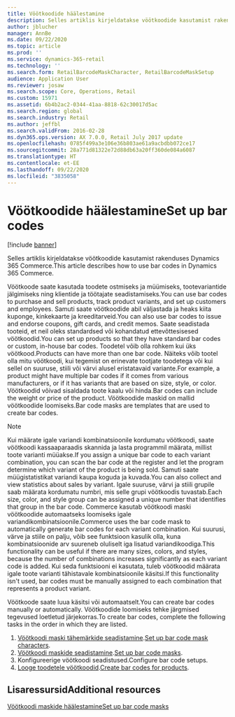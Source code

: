 ```yaml
---
title: Vöötkoodide häälestamine
description: Selles artiklis kirjeldatakse vöötkoodide kasutamist rakenduses Dynamics 365 Commerce.
author: jblucher
manager: AnnBe
ms.date: 09/22/2020
ms.topic: article
ms.prod: ''
ms.service: dynamics-365-retail
ms.technology: ''
ms.search.form: RetailBarcodeMaskCharacter, RetailBarcodeMaskSetup
audience: Application User
ms.reviewer: josaw
ms.search.scope: Core, Operations, Retail
ms.custom: 15971
ms.assetid: 6b4b2ac2-0344-41aa-8818-62c30017d5ac
ms.search.region: global
ms.search.industry: Retail
ms.author: jeffbl
ms.search.validFrom: 2016-02-28
ms.dyn365.ops.version: AX 7.0.0, Retail July 2017 update
ms.openlocfilehash: 0785f499a3e106e36b803ae61a9acbdbb072ce17
ms.sourcegitcommit: 28a771d81322e72d88db63a20ff360de084a6087
ms.translationtype: HT
ms.contentlocale: et-EE
ms.lasthandoff: 09/22/2020
ms.locfileid: "3835058"
---
```

# <a name="set-up-bar-codes"></a><span data-ttu-id="58f67-103">Vöötkoodide häälestamine</span><span class="sxs-lookup"><span data-stu-id="58f67-103">Set up bar codes</span></span>

[!include [banner](includes/banner.md)]

<span data-ttu-id="58f67-104">Selles artiklis kirjeldatakse vöötkoodide kasutamist rakenduses Dynamics 365 Commerce.</span><span class="sxs-lookup"><span data-stu-id="58f67-104">This article describes how to use bar codes in Dynamics 365 Commerce.</span></span>

<span data-ttu-id="58f67-105">Vöötkoode saate kasutada toodete ostmiseks ja müümiseks, tootevariantide jälgimiseks ning klientide ja töötajate seadistamiseks.</span><span class="sxs-lookup"><span data-stu-id="58f67-105">You can use bar codes to purchase and sell products, track product variants, and set up customers and employees.</span></span> <span data-ttu-id="58f67-106">Samuti saate vöötkoodide abil väljastada ja heaks kiita kuponge, kinkekaarte ja kreeditarveid.</span><span class="sxs-lookup"><span data-stu-id="58f67-106">You can also use bar codes to issue and endorse coupons, gift cards, and credit memos.</span></span> <span data-ttu-id="58f67-107">Saate seadistada tooteid, et neil oleks standardsed või kohandatud ettevõttesisesed vöötkoodid.</span><span class="sxs-lookup"><span data-stu-id="58f67-107">You can set up products so that they have standard bar codes or custom, in-house bar codes.</span></span> <span data-ttu-id="58f67-108">Toodetel võib olla rohkem kui üks vöötkood.</span><span class="sxs-lookup"><span data-stu-id="58f67-108">Products can have more than one bar code.</span></span> <span data-ttu-id="58f67-109">Näiteks võib tootel olla mitu vöötkoodi, kui tegemist on erinevate tootjate toodetega või kui sellel on suuruse, stiili või värvi alusel eristatavaid variante.</span><span class="sxs-lookup"><span data-stu-id="58f67-109">For example, a product might have multiple bar codes if it comes from various manufacturers, or if it has variants that are based on size, style, or color.</span></span> <span data-ttu-id="58f67-110">Vöötkoodid võivad sisaldada toote kaalu või hinda.</span><span class="sxs-lookup"><span data-stu-id="58f67-110">Bar codes can include the weight or price of the product.</span></span> <span data-ttu-id="58f67-111">Vöötkoodide maskid on mallid vöötkoodide loomiseks.</span><span class="sxs-lookup"><span data-stu-id="58f67-111">Bar code masks are templates that are used to create bar codes.</span></span>

> [!NOTE]
> <span data-ttu-id="58f67-112">Kui määrate igale variandi kombinatsioonile kordumatu vöötkoodi, saate vöötkoodi kassaaparaadis skannida ja lasta programmil määrata, millist toote varianti müüakse.</span><span class="sxs-lookup"><span data-stu-id="58f67-112">If you assign a unique bar code to each variant combination, you can scan the bar code at the register and let the program determine which variant of the product is being sold.</span></span> <span data-ttu-id="58f67-113">Samuti saate müügistatistikat variandi kaupa koguda ja kuvada.</span><span class="sxs-lookup"><span data-stu-id="58f67-113">You can also collect and view statistics about sales by variant.</span></span> <span data-ttu-id="58f67-114">Igale suuruse, värvi ja stiili grupile saab määrata kordumatu numbri, mis selle grupi vöötkoodis tuvastab.</span><span class="sxs-lookup"><span data-stu-id="58f67-114">Each size, color, and style group can be assigned a unique number that identifies that group in the bar code.</span></span> <span data-ttu-id="58f67-115">Commerce kasutab vöötkoodi maski vöötkoodide automaatseks loomiseks igale variandikombinatsioonile.</span><span class="sxs-lookup"><span data-stu-id="58f67-115">Commerce uses the bar code mask to automatically generate bar codes for each variant combination.</span></span> <span data-ttu-id="58f67-116">Kui suurusi, värve ja stiile on palju, võib see funktsioon kasulik olla, kuna kombinatsioonide arv suureneb oluliselt iga lisatud variandikoodiga.</span><span class="sxs-lookup"><span data-stu-id="58f67-116">This functionality can be useful if there are many sizes, colors, and styles, because the number of combinations increases significantly as each variant code is added.</span></span> <span data-ttu-id="58f67-117">Kui seda funktsiooni ei kasutata, tuleb vöötkoodid määrata igale toote varianti tähistavale kombinatsioonile käsitsi.</span><span class="sxs-lookup"><span data-stu-id="58f67-117">If this functionality isn't used, bar codes must be manually assigned to each combination that represents a product variant.</span></span>

<span data-ttu-id="58f67-118">Vöötkoode saate luua käsitsi või automaatselt.</span><span class="sxs-lookup"><span data-stu-id="58f67-118">You can create bar codes manually or automatically.</span></span> <span data-ttu-id="58f67-119">Vöötkoodide loomiseks tehke järgmised tegevused loetletud järjekorras.</span><span class="sxs-lookup"><span data-stu-id="58f67-119">To create bar codes, complete the following tasks in the order in which they are listed.</span></span>

1. <span data-ttu-id="58f67-120">[Vöötkoodi maski tähemärkide seadistamine](set-up-bar-code-masks.md).</span><span class="sxs-lookup"><span data-stu-id="58f67-120">[Set up bar code mask characters](set-up-bar-code-masks.md).</span></span>
2. <span data-ttu-id="58f67-121">[Vöötkoodi maskide seadistamine](set-up-bar-code-masks.md).</span><span class="sxs-lookup"><span data-stu-id="58f67-121">[Set up bar code masks](set-up-bar-code-masks.md).</span></span>
3. <span data-ttu-id="58f67-122">Konfigureerige vöötkoodi seadistused.</span><span class="sxs-lookup"><span data-stu-id="58f67-122">Configure bar code setups.</span></span>
4. <span data-ttu-id="58f67-123">[Looge toodetele vöötkoodid](../supply-chain/pim/tasks/create-bar-code-product.md).</span><span class="sxs-lookup"><span data-stu-id="58f67-123">[Create bar codes for products](../supply-chain/pim/tasks/create-bar-code-product.md).</span></span>

## <a name="additional-resources"></a><span data-ttu-id="58f67-124">Lisaressursid</span><span class="sxs-lookup"><span data-stu-id="58f67-124">Additional resources</span></span>

[<span data-ttu-id="58f67-125">Vöötkoodi maskide häälestamine</span><span class="sxs-lookup"><span data-stu-id="58f67-125">Set up bar code masks</span></span>](set-up-bar-code-masks.md)
